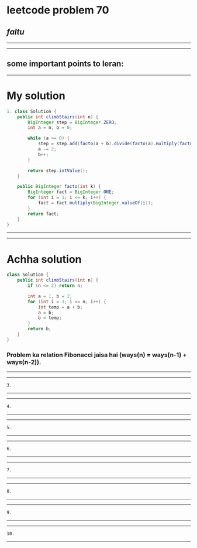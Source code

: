 # leetcode problem 70

***faltu***
---
*** *** 
---

## some important points to leran:

---
# My solution
```java
1. class Solution {
    public int climbStairs(int n) {
        BigInteger step = BigInteger.ZERO;
        int a = n, b = 0;

        while (a >= 0) {
            step = step.add(facto(a + b).divide(facto(a).multiply(facto(b))));
            a -= 2;
            b++;
        }

        return step.intValue();
    }

    public BigInteger facto(int k) {
        BigInteger fact = BigInteger.ONE;
        for (int i = 1; i <= k; i++) {
            fact = fact.multiply(BigInteger.valueOf(i));
        }
        return fact;
    }
}

```
---
---
#  Achha solution
```java
class Solution {
    public int climbStairs(int n) {
        if (n <= 2) return n;

        int a = 1, b = 2;
        for (int i = 3; i <= n; i++) {
            int temp = a + b;
            a = b;
            b = temp;
        }
        return b;
    }
}

```
### Problem ka relation Fibonacci jaisa hai (ways(n) = ways(n-1) + ways(n-2)).
---
---
```
3.
```
---
---
```
4.
```
---
---
```
5.
```
---
---
```
6.
```
---
---
```
7.
```
---
---
```
8.
```
---

---
```
9.
```
---
---
```
10.
```
---
